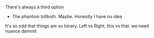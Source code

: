 There's always a third option

* The phantom tollboth. Maybe. Honestly I have no idea

It's so odd that things are so binary. Left vs Right, this vs that. we need nuance dammit
